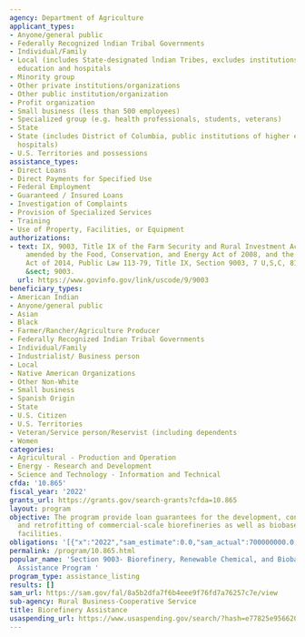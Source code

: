 ```yaml
---
agency: Department of Agriculture
applicant_types:
- Anyone/general public
- Federally Recognized lndian Tribal Governments
- Individual/Family
- Local (includes State-designated lndian Tribes, excludes institutions of higher
  education and hospitals
- Minority group
- Other private institutions/organizations
- Other public institution/organization
- Profit organization
- Small business (less than 500 employees)
- Specialized group (e.g. health professionals, students, veterans)
- State
- State (includes District of Columbia, public institutions of higher education and
  hospitals)
- U.S. Territories and possessions
assistance_types:
- Direct Loans
- Direct Payments for Specified Use
- Federal Employment
- Guaranteed / Insured Loans
- Investigation of Complaints
- Provision of Specialized Services
- Training
- Use of Property, Facilities, or Equipment
authorizations:
- text: IX, 9003, Title IX of the Farm Security and Rural Investment Act of 2002 is
    amended by the Food, Conservation, and Energy Act of 2008, and the Agricultural
    Act of 2014, Public Law 113-79, Title IX, Section 9003, 7 U,S,C, 8103.. 9 U.S.C.
    &sect; 9003.
  url: https://www.govinfo.gov/link/uscode/9/9003
beneficiary_types:
- American Indian
- Anyone/general public
- Asian
- Black
- Farmer/Rancher/Agriculture Producer
- Federally Recognized Indian Tribal Governments
- Individual/Family
- Industrialist/ Business person
- Local
- Native American Organizations
- Other Non-White
- Small business
- Spanish Origin
- State
- U.S. Citizen
- U.S. Territories
- Veteran/Service person/Reservist (including dependents
- Women
categories:
- Agricultural - Production and Operation
- Energy - Research and Development
- Science and Technology - Information and Technical
cfda: '10.865'
fiscal_year: '2022'
grants_url: https://grants.gov/search-grants?cfda=10.865
layout: program
objective: The program provide loan guarantees for the development, construction,
  and retrofitting of commercial-scale biorefineries as well as biobased product manufacturing
  facilities.
obligations: '[{"x":"2022","sam_estimate":0.0,"sam_actual":700000000.0,"usa_spending_actual":0.0},{"x":"2023","sam_estimate":250000000.0,"sam_actual":0.0,"usa_spending_actual":0.0},{"x":"2024","sam_estimate":249999999.0,"sam_actual":0.0,"usa_spending_actual":0.0}]'
permalink: /program/10.865.html
popular_name: 'Section 9003- Biorefinery, Renewable Chemical, and Biobased Manufacturing
  Assistance Program '
program_type: assistance_listing
results: []
sam_url: https://sam.gov/fal/8a5b2dfa7f6b4eee9f76fd7a76257c7e/view
sub-agency: Rural Business-Cooperative Service
title: Biorefinery Assistance
usaspending_url: https://www.usaspending.gov/search/?hash=e77825e956620f1a72e19080e690c687
---
```

